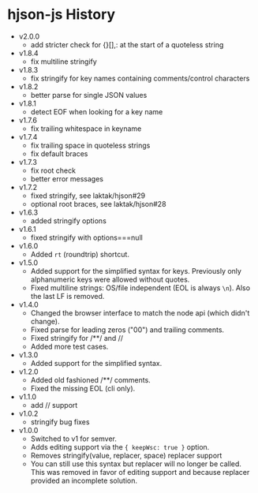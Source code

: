 # hjson-js History

- v2.0.0
  - add stricter check for {}[],: at the start of a quoteless string
- v1.8.4
  - fix multiline stringify
- v1.8.3
  - fix stringify for key names containing comments/control characters
- v1.8.2
  - better parse for single JSON values
- v1.8.1
  - detect EOF when looking for a key name
- v1.7.6
  - fix trailing whitespace in keyname
- v1.7.4
  - fix trailing space in quoteless strings
  - fix default braces
- v1.7.3
  - fix root check
  - better error messages
- v1.7.2
  - fixed stringify, see laktak/hjson#29
  - optional root braces, see laktak/hjson#28
- v1.6.3
  - added stringify options
- v1.6.1
  - fixed stringify with options===null
- v1.6.0
  - Added `rt` (roundtrip) shortcut.
- v1.5.0
  - Added support for the simplified syntax for keys. Previously only alphanumeric keys were allowed without quotes.
  - Fixed multiline strings: OS/file independent (EOL is always `\n`). Also the last LF is removed.
- v1.4.0
  - Changed the browser interface to match the node api (which didn't change).
  - Fixed parse for leading zeros ("00") and trailing comments.
  - Fixed stringify for /**/ and //
  - Added more test cases.
- v1.3.0
  - Added support for the simplified syntax.
- v1.2.0
  - Added old fashioned /**/ comments.
  - Fixed the missing EOL (cli only).
- v1.1.0
  - add // support
- v1.0.2
  - stringify bug fixes
- v1.0.0
  - Switched to v1 for semver.
  - Adds editing support via the `{ keepWsc: true }` option.
  - Removes stringify(value, replacer, space) replacer support
  - You can still use this syntax but replacer will no longer be called. This was removed in favor of editing support and because replacer provided an incomplete solution.
